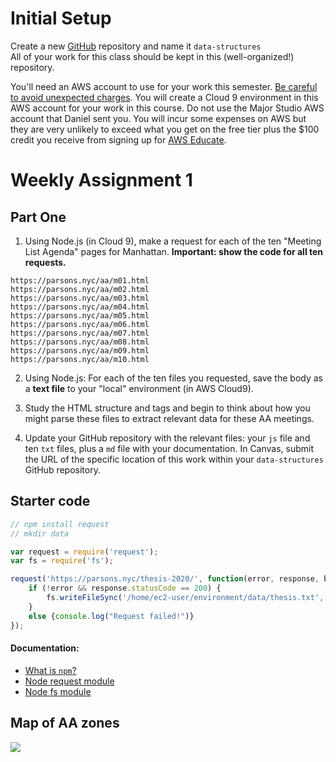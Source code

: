 # Initial Setup

Create a new [GitHub](https://github.com/) repository and name it `data-structures`  
All of your work for this class should be kept in this (well-organized!) repository.

You'll need an AWS account to use for your work this semester. [Be careful to avoid unexpected charges](https://docs.aws.amazon.com/awsaccountbilling/latest/aboutv2/checklistforunwantedcharges.html). You will create a Cloud 9 environment in this AWS account for your work in this course. Do not use the Major Studio AWS account that Daniel sent you. You will incur some expenses on AWS but they are very unlikely to exceed what you get on the free tier plus the $100 credit you receive from signing up for [AWS Educate](https://aws.amazon.com/education/awseducate/). 

# Weekly Assignment 1

## Part One

1. Using Node.js (in Cloud 9), make a request for each of the ten "Meeting List Agenda" pages for Manhattan. **Important: show the code for all ten requests.**    
```
https://parsons.nyc/aa/m01.html  
https://parsons.nyc/aa/m02.html  
https://parsons.nyc/aa/m03.html  
https://parsons.nyc/aa/m04.html  
https://parsons.nyc/aa/m05.html  
https://parsons.nyc/aa/m06.html  
https://parsons.nyc/aa/m07.html  
https://parsons.nyc/aa/m08.html  
https://parsons.nyc/aa/m09.html  
https://parsons.nyc/aa/m10.html   
```

2. Using Node.js: For each of the ten files you requested, save the body as a **text file** to your "local" environment (in AWS Cloud9).

3. Study the HTML structure and tags and begin to think about how you might parse these files to extract relevant data for these AA meetings.

4. Update your GitHub repository with the relevant files: your `js` file and ten `txt` files, plus a `md` file with your documentation. In Canvas, submit the URL of the specific location of this work within your `data-structures` GitHub repository. 

## Starter code

```javascript
// npm install request
// mkdir data

var request = require('request');
var fs = require('fs');

request('https://parsons.nyc/thesis-2020/', function(error, response, body){
    if (!error && response.statusCode == 200) {
        fs.writeFileSync('/home/ec2-user/environment/data/thesis.txt', body);
    }
    else {console.log("Request failed!")}
});
```

#### Documentation: 

* [What is `npm`?](https://docs.npmjs.com/getting-started/what-is-npm)  
* [Node request module](https://www.npmjs.com/package/request)  
* [Node fs module](https://nodejs.org/api/fs.html)  

## Map of AA zones

![](https://github.com/visualizedata/data-structures/raw/master/assets/aa.png)